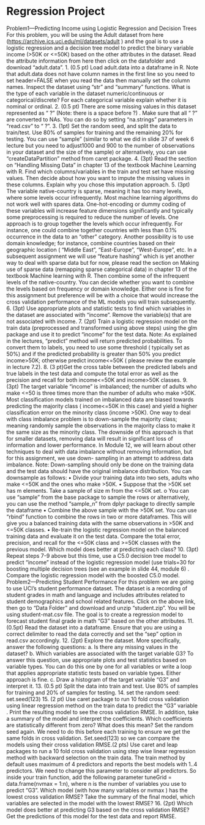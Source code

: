 # Regression Project

Problem1—Predicting Income using Logistic Regression and Decision Trees
For this problem, you will be using the Adult dataset from here (https://archive.ics.uci.edu/ml/datasets/adult ) and the goal is to use a logistic regression and a decision tree model to predict the binary variable income (>50K or <=50K) based on the other attributes in the dataset. Read the attribute information from here then click on the datafolder and download “adult.data”.
1.
(0.5 pt) Load adult.data into a dataframe in R. Note that adult.data does not have column names in the first line so you need to set header=FALSE when you read the data then manually set the column names. Inspect the dataset using “str” and “summary” functions. What is the type of each variable in the dataset numeric/continuous or categorical/discrete? For each categorical variable explain whether it is nominal or ordinal.
2.
(0.5 pt) There are some missing values in this dataset represented as “ ?” (Note: there is a space before
?) . Make sure that all “ ?” are converted to NAs. You can do so by setting “na.strings” parameters in “read.csv” to “ ?”.
3.
(1pt) Set the random seed, and split the data to train/test. Use 80% of samples for training and the remaining 20% for testing. You can use “sample” (similar to what we did in slide 37 of week 6 lecture but you need to adjust1000 and 900 to the number of observations in your dataset and the size of the sample) or alternatively, you can use “createDataPartition” method from caret package.
4.
(3pt) Read the section on “Handling Missing Data” in chapter 13 of the textbook Machine Learning with R. Find which columns/variables in the train and test set have missing values. Then decide about how you want to impute the missing values in these columns. Explain why you chose this imputation approach.
5.
(3pt) The variable native-country is sparse, meaning it has too many levels, where some levels occur infrequently. Most machine learning algorithms do not work well with spares data. One-hot-encoding or dummy coding of these variables will increase feature dimensions significantly and typically some preprocessing is required to reduce the number of levels. One approach is to group together the levels which occur infrequently. For instance, one could combine together countries with less than 0.1% occurrence in the data to an “other” category. Another possibility is to use domain knowledge; for instance, combine countries based on their geographic location ( “Middle East”, “East-Europe”, “West-Europe”, etc. In a subsequent assignment we will use “feature hashing” which is yet another way to deal with sparse data but for now, please read the section on Making use of sparse data (remapping sparse categorical data) in chapter 13 of the textbook Machine learning with R. Then combine some of the infrequent levels of the native-country. You can decide whether you want to combine the levels based on frequency or domain knowledge. Either one is fine for this assignment but preference will be with a choice that would increase the cross validation performance of the ML models you will train subsequently.
6.
(3pt) Use appropriate plots and statistic tests to find which variables in the dataset are associated with “income”. Remove the variable(s) that are not associated with income.
7.
(2pt) Train a logistic regression model on the train data (preprocessed and transformed using above steps) using the glm package and use it to predict “income” for the test data. Note: As explained in the lectures, “predict” method will return predicted probabilities. To convert them to labels, you need to use some threshold ( typically set as 50%) and if the predicted probability is greater than 50% you predict income>50K; otherwise predict income<=50K ( please review the example in lecture 7.2).
8.
(3 pt)Get the cross table between the predicted labels and true labels in the test data and compute the
total error as well as the
precision and recall for both income<=50K and income>50K classes.
9.
(3pt) The target variable “income” is imbalanced; the number of adults who make <=50 is three times more than the number of adults who make >50K. Most classification models trained on imbalanced data are biased towards predicting the majority class ( income<=50K in this case) and yield a higher classification error on the minority class (income >50K).
One way to deal with class imbalance problem is to down-sample the majority class; meaning randomly sample the observations in the majority class to make it the same size as the minority class.
The downside of this approach is that for smaller datasets, removing data will result in significant loss of information and lower performance. In Module 12, we will learn about other techniques to deal with data imbalance without removing information, but for this assignment, we use down- sampling in an attempt to address data imbalance.
Note: Down-sampling should only be done on the training data and the test data should have the original imbalance distribution. You can downsample as follows:
•
Divide your training data into two sets, adults who make <=50K and the ones who make >50K.
•
Suppose that the >50K set has m elements. Take a sample of size m from the <=50K set.
o
You can use “sample” from the base package to sample the rows or alternatively, you can use the method “sample_n” from dplyr package to directly sample the dataframe
•
Combine the above sample with the >50K set. You can use “rbind” function to combine the rows in two or more dataframes. This will give you a balanced training data with the same observations in >50K and <=50K classes.
•
Re-train the logistic regression model on the balanced training data and evaluate it on the test data. Compare the total error, precision, and recall for the <=50K class and >=50K classes with the previous model. Which model does better at predicting each class?
10.
(3pt) Repeat steps 7-9 above but this time, use a C5.0 decision tree model to predict “income” instead of the logistic regression model (use trials=30 for boosting multiple decision trees (see an example in slide 44, module 6) . Compare the logistic regression model with the boosted C5.0 model.
Problem2—Predicting Student Performance
For this problem we are going to use UCI’s student performance dataset. The dataset is a recording of student grades in math and language and includes attributes related to student demographics and school related features. Click on the above link, then go to “Data Folder” and download and unzip “student.zip”. You will be using student-mat.csv file. The goal is to create a regression model to forecast student final grade in math “G3” based on the other attributes.
11.
(0.5pt) Read the dataset into a dataframe. Ensure that you are using a correct delimiter to read the data correctly and set the “sep” option in read.csv accordingly.
12.
(2pt) Explore the dataset. More specifically, answer the following questions:
a.
Is there any missing values in the dataset?
b.
Which variables are associated with the target variable G3? To answer this question, use appropriate plots and test statistics based on variable types. You can do this one by one for all variables or write a loop that applies appropriate statistic tests based on variable types. Either approach is fine.
c.
Draw a histogram of the target variable “G3” and interpret it.
13.
(0.5 pt) Split the data into train and test. Use 80% of samples for training and 20% of samples for testing.
14.
set the random seed: set.seed(123)
15.
(2 pt) Use caret package to run 10 fold cross validation using linear regression method on the train data to predict the “G3” variable . Print the resulting model to see the cross validation RMSE. In addition, take a summary of the model and interpret the coefficients. Which coefficients are statistically different from zero? What does this mean?
Set the random seed again. We need to do this before each training to ensure we get the same folds in cross validation. Set.seed(123) so we can compare the models using their cross validation RMSE.(2 pts) Use caret and leap packages to run a 10 fold cross validation using step wise linear regression method with backward selection on the train data. The train method by default uses maximum of 4 predictors and reports the best models with 1..4 predictors. We need to change this parameter to consider all predictors. So inside your train function, add the following parameter tuneGrid = data.frame(nvmax = 1:n), where n is the number of variables you use to predict “G3”. Which model (with how many variables or nvmax ) has the lowest cross validation RMSE? Take the summary of the final model, which variables are selected in the model with the lowest RMSE?
16.
(2pt) Which model does better at predicting G3 based on the cross validation RMSE? Get the predictions of this model for the test data and report RMSE.
